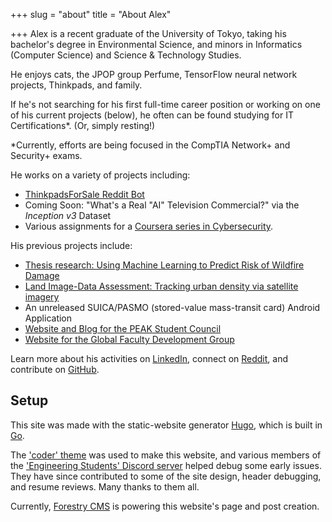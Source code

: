 +++
slug = "about"
title = "About Alex"

+++
Alex is a recent graduate of the University of Tokyo, taking his bachelor's degree in Environmental Science, and minors in Informatics (Computer Science) and Science & Technology Studies.

He enjoys cats, the JPOP group Perfume, TensorFlow neural network projects, Thinkpads, and family.

If he's not searching for his first full-time career position or working on one of his current projects (below), he often can be found studying for IT Certifications*. (Or, simply resting!)

\*Currently, efforts are being focused in the CompTIA Network+ and Security+ exams.

He works on a variety of projects including:

* [ThinkpadsForSale Reddit Bot](https://github.com/madicetea/thinkpadsforsalebot)
* Coming Soon: "What's a Real "AI" Television Commercial?" via the _Inception v3_ Dataset
* Various assignments for a [Coursera series in Cybersecurity](https://www.coursera.org/specializations/cyber-security).

His previous projects include:

* [Thesis research: Using Machine Learning to Predict Risk of Wildfire Damage](https://github.com/MadIceTea/FUWRM)
* [Land Image-Data Assessment: Tracking urban density via satellite imagery](https://github.com/madicetea/LIDA)
* An unreleased SUICA/PASMO (stored-value mass-transit card) Android Application
* [Website and Blog for the PEAK Student Council](https://github.com/peakstudentcoucil/website-prod)
* [Website for the Global Faculty Development Group](http://www.gfd.c.u-tokyo.ac.jp/)

Learn more about his activities on [LinkedIn](https://linkedin.com/in/madicetea), connect on [Reddit](https://reddit.com/u/madicetea), and contribute on [GitHub](https://github.com/madicetea).

## Setup

This site was made with the static-website generator [Hugo](http://gohugo.io/), which is built in [Go](http://golang.org/).

The ['coder' theme](https://themes.gohugo.io/hugo-coder/) was used to make this website, and various members of the ['Engineering Students' Discord server](https://discord.gg/EngineeringStudents) helped debug some early issues. They have since contributed to some of the site design, header debugging, and resume reviews. Many thanks to them all.

Currently, [Forestry CMS](https://app.forestry.io) is powering this website's page and post creation.